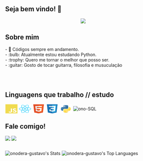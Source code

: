 ## Seja bem vindo! 👋

<div align="center">
  <img height="200" src="https://64.media.tumblr.com/526bb2c249105f6c37bfc91b567cbc4d/tumblr_nsihfgD5Cp1txim35o1_400.gif"  />
</div>

<h2 align="left">Sobre mim</h2>

<p align="left">- 🤖 Códigos sempre em andamento.<br>
  - :bulb: Atualmente estou estudando Python.<br>
  - :trophy: Quero me tornar o melhor que posso ser.<br>
  - :guitar: Gosto de tocar guitarra, filosofia e musuculação
</p>

##

<div style="display: inline_block"><br>
 <h2 align="left">Linguagens que trabalho // estudo</h2>
  <img align="center" alt="ono-Js" height="30" width="40" src="https://raw.githubusercontent.com/devicons/devicon/master/icons/javascript/javascript-plain.svg">
  <img align="center" alt="ono-React" height="30" width="40" src="https://raw.githubusercontent.com/devicons/devicon/master/icons/react/react-original.svg">
  <img align="center" alt="ono-HTML" height="30" width="40" src="https://raw.githubusercontent.com/devicons/devicon/master/icons/html5/html5-original.svg">
  <img align="center" alt="ono-CSS" height="30" width="40" src="https://raw.githubusercontent.com/devicons/devicon/master/icons/css3/css3-original.svg">
  <img align="center" alt="ono-Python" height="30" width="40" src="https://raw.githubusercontent.com/devicons/devicon/master/icons/python/python-original.svg">
  <img align="center" alt="ono-SQL" height="30" width="40"src="https://cdn.jsdelivr.net/gh/devicons/devicon@latest/icons/sqldeveloper/sqldeveloper-original.svg" />
          
  
##
 
<div> 
    <h2 align="left">Fale comigo!</h2>
 <a href="https://discord.com/channels/@me" target="_blank"><img src="https://img.shields.io/badge/Discord-7289DA?style=for-the-badge&logo=discord&logoColor=white" target="_blank"></a> 
  <a href = "mailto:onoderagustavo@gmail.com"><img src="https://img.shields.io/badge/-Gmail-%23333?style=for-the-badge&logo=gmail&logoColor=white" target="_blank"></a>
 </a> 
  <br>
  
</div>

##

![onodera-gustavo's Stats](https://github-readme-stats.vercel.app/api?username=onodera-gustavo&theme=gotham&show_icons=true&hide_border=false&count_private=true&card_width=400)
![onodera-gustavo's Top Languages](https://github-readme-stats.vercel.app/api/top-langs/?username=onodera-gustavo&theme=gotham&show_icons=true&hide_border=false&layout=compact)

